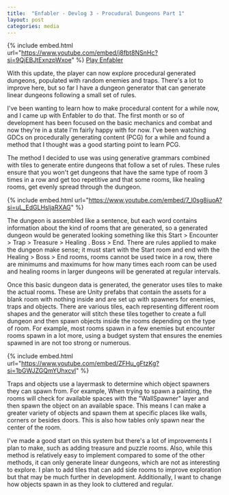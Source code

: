 ```yaml
---
title:  "Enfabler - Devlog 3 - Procudural Dungeons Part 1"
layout: post
categories: media
---
```


{% include embed.html url="https://www.youtube.com/embed/j8fbt8NSnHc?si=9QjEBJtExnzpWxoe" %}
[Play Enfabler](https://andrewjscott02.itch.io/enfabler)

With this update, the player can now explore procedural generated dungeons, populated with random enemies and traps. There's a lot to improve here, but so far I have a dungeon generator that can generate linear dungeons following a small set of rules.


I've been wanting to learn how to make procedural content for a while now, and I came up with Enfabler to do that. The first month or so of development has been focused on the basic mechanics and combat and now they're in a state I'm fairly happy with for now. I've been watching GDCs on procedurally generating content (PCG) for a while and found a method that I thought was a good starting point to learn PCG.

The method I decided to use was using generative grammars combined with tiles to generate entire dungeons that follow a set of rules. These rules ensure that you won't get dungeons that have the same type of room 3 times in a row and get too repetitive and that some rooms, like healing rooms, get evenly spread through the dungeon.

{% include embed.html url="https://www.youtube.com/embed/7_l0sg8iuoA?si=uL_EdGLHsljaRXAG" %}

The dungeon is assembled like a sentence, but each word contains information about the kind of rooms that are generated, so a generated dungeon would be generated looking something like this Start > Encounter > Trap > Treasure > Healing . Boss > End. There are rules applied to make the dungeon make sense; it must start with the Start room and end with the Healing > Boss > End rooms, rooms cannot be used twice in a row, there are minimums and maximums for how many times each room can be used and healing rooms in larger dungeons will be generated at regular intervals.

Once this basic dungeon data is generated, the generator uses tiles to make the actual rooms. These are Unity prefabs that contain the assets for a blank room with nothing inside and are set up with spawners for enemies, traps and objects. There are various tiles, each representing different room shapes and the generator will stitch these tiles together to create a full dungeon and then spawn objects inside the rooms depending on the type of room. For example, most rooms spawn in a few enemies but encounter rooms spawn in a lot more, using a budget system that ensures the enemies spawned in are not too strong or numerous.

{% include embed.html url="https://www.youtube.com/embed/ZFHu_gFtzKg?si=1bGWJZGQmYUhxcvl" %}

Traps and objects use a layermask to determine which object spawners they can spawn from. For example, When trying to spawn a painting, the rooms will check for available spaces with the "WallSpawner" layer and then spawn the object on an available space. This means I can make a greater variety of objects and spawn them at specific places like walls, corners or besides doors. This is also how tables only spawn near the center of the room.

I've made a good start on this system but there's a lot of improvements I plan to make, such as adding treasure and puzzle rooms. Also, while this method is relatively easy to implement compared to some of the other methods, it can only generate linear dungeons, which are not as interesting to explore. I plan to add tiles that can add side rooms to improve exploration but that may be much further in development. Additionally, I want to change how objects spawn in as they look to cluttered and regular.
